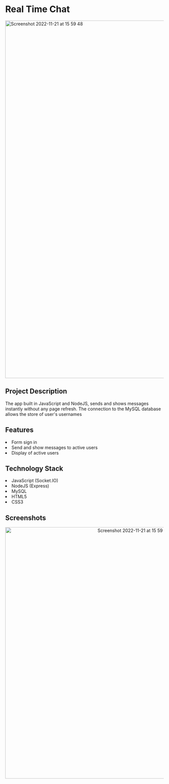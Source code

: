 # Real Time Chat
<img width="1138" alt="Screenshot 2022-11-21 at 15 59 48" src="https://user-images.githubusercontent.com/106548240/203110591-38edddcd-cc2a-4a08-a867-e190b83210ae.png">

## Project Description
The app built in JavaScript and NodeJS, sends and shows messages instantly without any page refresh. The connection to the MySQL database allows the store of user's usernames

## Features
<li> Form sign in
<li> Send and show messages to active users
<li> Display of active users

## Technology Stack
<li> JavaScript (Socket.IO)
<li> NodeJS (Express)
<li> MySQL
<li> HTML5
<li> CSS3

## Screenshots
<p align="center">
  <img width="800" alt="Screenshot 2022-11-21 at 15 59 48" src="https://user-images.githubusercontent.com/106548240/203116254-0c32a012-93c1-4108-8423-db04b98a7bbe.png">
<p/>
